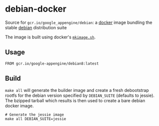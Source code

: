 debian-docker
=============

Source for `gcr.io/google_appengine/debian`:
a [docker](https://docker.io) image bundling the stable [debian](https://www.debian.org) distribution suite

The image is built using docker's [`mkimage.sh`](https://github.com/docker/docker/blob/master/contrib/mkimage.sh).

## Usage

```
FROM gcr.io/google-appengine/debian8:latest 
```


## Build

`make all` will generate the builder image and create a fresh debootstrap rootfs
for the debian version specified by `DEBIAN_SUITE` (defaults to jessie). The
bzipped tarball which results is then used to create a bare debian docker image.

```
# Generate the jessie image
make all DEBIAN_SUITE=jessie
